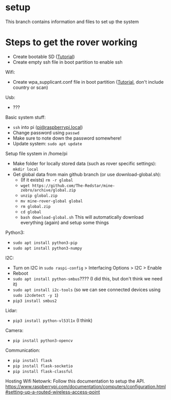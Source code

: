 # setup
This branch contains information and files to set up the system

# Steps to get the rover working
- Create bootable SD ([Tutorial](https://www.raspberrypi.org/documentation/computers/getting-started.html))
- Create empty ssh file in boot partition to enable ssh

Wifi:
- Create wpa_supplicant.conf file in boot partition ([Tutorial](https://www.raspberrypi-spy.co.uk/2017/04/manually-setting-up-pi-wifi-using-wpa_supplicant-conf/), don't include country or scan)

Usb:
- ???

Basic system stuff:
- `ssh` into pi (pi@raspberrypi.local)
- Change password using `passwd`
- Make sure to note down the password somewhere!
- Update system: `sudo apt update`

Setup file system in /home/pi
- Make folder for locally stored data (such as rover specific settings): `mkdir local`
- Get global data from main github branch (or use download-global.sh):
  - (If it exists) `rm -r global`
  - `wget https://github.com/The-Redstar/mine-zebro/archive/global.zip`
  - `unzip global.zip`
  - `mv mine-rover-global global`
  - `rm global.zip`
  - `cd global`
  - `bash download-global.sh` This will automatically download everything (again) and setup some things

Python3:
- `sudo apt install python3-pip`
- `sudo apt install python3-numpy`

I2C:
- Turn on I2C in `sudo raspi-config` > Interfacing Options > I2C > Enable
- Reboot
- `sudo apt install python-smbus`???? (I did this, but don't think we need it)
- `sudo apt install i2c-tools` (so we can see connected devices using `sudo i2cdetect -y 1`)
- `pip3 install smbus2`

Lidar:
- `pip3 install python-vl53l1x` (I think)


Camera:
- `pip install python3-opencv`

Communication:
- `pip install flask`
- `pip install flask-socketio`
- `pip install flask-classful`

Hosting Wifi Netowrk:
Follow this documentation to setup the API.
https://www.raspberrypi.com/documentation/computers/configuration.html#setting-up-a-routed-wireless-access-point
